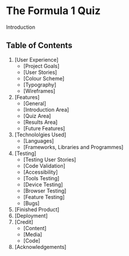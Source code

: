 # The Formula 1 Quiz

Introduction

## Table of Contents
1. [User Experience]
    - [Project Goals]
    - [User Stories]
    - [Colour Scheme]
    - [Typography]
    - [Wireframes]
2. [Features]
    - [General]
    - [Introduction Area]
    - [Quiz Area]
    - [Results Area]
    - [Future Features]
3. [Technololgies Used]
    - [Languages]
    - [Frameworks, Libraries and Programmes]
4. [Testing]
    - [Testing User Stories]
    - [Code Validation]
    - [Accessibility]
    - [Tools Testing]
    - [Device Testing] 
    - [Browser Testing]
    - [Feature Testing]
    - [Bugs]
5. [Finished Product]
6. [Deployment]
7. [Credit]
    - [Content]
    - [Media]
    - [Code]
8. [Acknowledgements]

